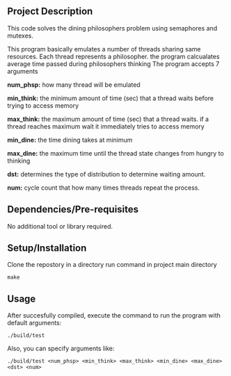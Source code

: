 ## Project Description
This code solves the dining philosophers problem using semaphores and mutexes. 

This program basically emulates a number of threads sharing same resources.
Each thread represents a philosopher.
the program calcualates average time passed during philosophers thinking
The program accepts 7 arguments

**num_phsp:**    how many thread will be emulated

**min_think:**   the minimum amount of time (sec) that a thread waits before trying to access memory

**max_think:**   the maximum amount  of time (sec) that a thread waits. if a thread reaches maximum wait it immediately tries to access memory

**min_dine:**    the time dining takes at minimum

**max_dine:**    the maximum time until the thread state changes from hungry to thinking

**dst:**         determines the type of distribution to determine waiting amount. 

**num:**         cycle count that how many times threads repeat the process.


## Dependencies/Pre-requisites
No additional tool or library required.
## Setup/Installation

Clone the repostory in a directory
run command in project main directory

`make`

## Usage
After succesfully compiled, execute the command to run the program with default arguments:

`./build/test` 

Also, you can specify arguments like:

`./build/test <num_phsp> <min_think> <max_think> <min_dine> <max_dine> <dst> <num>`
